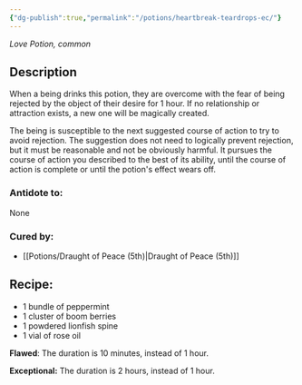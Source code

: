 ```yaml
---
{"dg-publish":true,"permalink":"/potions/heartbreak-teardrops-ec/"}
---
```


*Love Potion, common* 

## Description
When a being drinks this potion, they are overcome with the fear of being rejected by the object of their desire for 1 hour. If no relationship or attraction exists, a new one will
be magically created. 

The being is susceptible to the next suggested course of action to try to avoid rejection. The suggestion does not need to logically prevent rejection, but it must be reasonable and not be obviously harmful. It pursues the course of action you described to the best of its
ability, until the course of action is complete or until the potion's effect wears off.

### Antidote to: 
None

### Cured by:
- [[Potions/Draught of Peace (5th)\|Draught of Peace (5th)]]

## Recipe:

- 1 bundle of peppermint
- 1 cluster of boom berries
- 1 powdered lionfish spine
- 1 vial of rose oil

**Flawed**:
The duration is 10 minutes, instead of 1 hour.

**Exceptional:** 
The duration is 2 hours, instead of 1 hour.